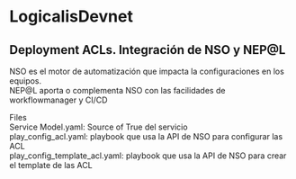 # LogicalisDevnet  

## Deployment ACLs. Integración de NSO y NEP@L  
  
NSO es el motor de automatización que impacta la configuraciones en los equipos.  
NEP@L aporta o complementa NSO con las facilidades de workflowmanager y CI/CD  

Files  
Service Model.yaml: Source of True del servicio  
play_config_acl.yaml: playbook que usa la API de NSO para configurar las ACL  
play_config_template_acl.yaml: playbook que usa la API de NSO para crear el template de las ACL  
